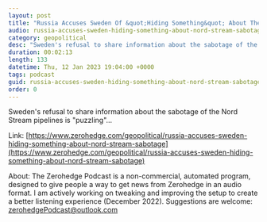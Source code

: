 ```yaml
---
layout: post
title: "Russia Accuses Sweden Of &quot;Hiding Something&quot; About The Nord Stream Sabotage"
audio: russia-accuses-sweden-hiding-something-about-nord-stream-sabotage-0
category: geopolitical
desc: "Sweden's refusal to share information about the sabotage of the Nord Stream pipelines is &quot;puzzling&quot;..."
duration: 00:02:13
length: 133
datetime: Thu, 12 Jan 2023 19:04:00 +0000
tags: podcast
guid: russia-accuses-sweden-hiding-something-about-nord-stream-sabotage-0
order: 0
---
```

Sweden's refusal to share information about the sabotage of the Nord Stream pipelines is &quot;puzzling&quot;...

Link: [https://www.zerohedge.com/geopolitical/russia-accuses-sweden-hiding-something-about-nord-stream-sabotage](https://www.zerohedge.com/geopolitical/russia-accuses-sweden-hiding-something-about-nord-stream-sabotage)

About: The Zerohedge Podcast is a non-commercial, automated program, designed to give people a way to get news from Zerohedge in an audio format.  I am actively working on tweaking and improving the setup to create a better listening experience (December 2022).  Suggestions are welcome: [zerohedgePodcast@outlook.com](mailto:zerohedgePodcast@outlook.com)